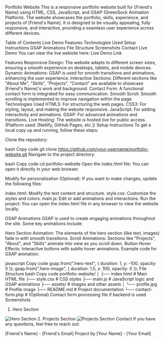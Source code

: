 Portfolio Website
This is a responsive portfolio website built for [Friend's Name] using HTML, CSS, JavaScript, and GSAP (GreenSock Animation Platform). The website showcases the portfolio, skills, experience, and projects of [Friend's Name]. It is designed to be visually appealing, fully responsive, and interactive, providing a seamless user experience across different devices.

Table of Contents
Live Demo
Features
Technologies Used
Setup Instructions
GSAP Animations
File Structure
Screenshots
Contact
Live Demo
You can view the live website here: Live Demo Link

Features
Responsive Design: The website adapts to different screen sizes, ensuring a smooth experience on desktops, tablets, and mobile devices.
Dynamic Animations: GSAP is used for smooth transitions and animations, enhancing the user experience.
Interactive Sections: Different sections like "About Me", "Skills", "Projects", "Contact" are available to showcase [Friend's Name]'s work and background.
Contact Form: A functional contact form is integrated for easy communication.
Smooth Scroll: Smooth scrolling is implemented to improve navigation within the page.
Technologies Used
HTML5: For structuring the web pages.
CSS3: For styling, layout, and making the website responsive.
JavaScript: For adding interactivity and animations.
GSAP: For advanced animations and transitions.
Live Hosting: The website is hosted live for public access. (Platform used: [Netlify, GitHub Pages, etc.])
Setup Instructions
To get a local copy up and running, follow these steps:

Clone the repository:

bash
Copy code
git clone https://github.com/your-username/portfolio-website.git
Navigate to the project directory:

bash
Copy code
cd portfolio-website
Open the index.html file: You can open it directly in your web browser.

Modify for personalization (Optional): If you want to make changes, update the following files:

index.html: Modify the text content and structure.
style.css: Customize the styles and colors.
main.js: Edit or add animations and interactions.
Run the project: You can open the index.html file in any browser to view the website locally.

GSAP Animations
GSAP is used to create engaging animations throughout the site. Some key animations include:

Hero Section Animation: The elements of the hero section (like text, images) fade in with smooth transitions.
Scroll Animations: Sections like "Projects", "About", and "Skills" animate into view as you scroll down.
Button Hover Effects: Interactive buttons with subtle hover animations.
Example code for GSAP animation:

javascript
Copy code
gsap.from(".hero-text", { duration: 1, y: -100, opacity: 0 });
gsap.from(".hero-image", { duration: 1.5, x: 100, opacity: 0 });
File Structure
bash
Copy code
portfolio-website/
│
├── index.html         # Main HTML file
├── style.css          # CSS styles
├── main.js            # JavaScript logic and GSAP animations
├── assets/            # Images and other assets
│   └── profile.jpg    # Profile image
├── README.md          # Project documentation
└── contact-form.php   # (Optional) Contact form processing file if backend is used
Screenshots
1. Hero Section
<img src="assets/screenshot-hero.jpg" alt="Hero Section">
2. Projects Section
<img src="assets/screenshot-projects.jpg" alt="Projects Section">
Contact
If you have any questions, feel free to reach out:

[Friend's Name] - [Friend's Email]
Project by [Your Name] - [Your Email]
